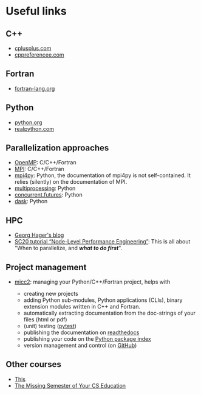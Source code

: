 # Useful links

## C++

- [cplusplus.com](https://cplusplus.com)
- [cppreferencee.com](http://www.cppreference.com)

## Fortran

- [fortran-lang.org](https://fortran-lang.org)

## Python

- [python.org](https://www.python.org)
- [realpython.com](https://realpython.com)

## Parallelization approaches

- [OpenMP](https://www.openmp.org): C/C++/Fortran
- [MPI](https://www.mpi.org): C/C++/Fortran
- [mpi4py](https://mpi4py.readthedocs.io/en/stable/): Python, the documentation of mpi4py is not self-contained. It 
  relies (silently) on the documentation of MPI.
- [multiprocessing](https://docs.python.org/3/library/multiprocessing.html): Python
- [concurrent.futures](https://docs.python.org/3/library/concurrent.futures.html): Python
- [dask](https://www.dask.org): Python

## HPC

- [Georg Hager's blog](https://blogs.fau.de/hager/)
- [SC20 tutorial “Node-Level Performance Engineering”](https://blogs.fau.de/hager/archives/8861): This is all about 
  "When to parallelize, and ***what to do first***".

## Project management

- [micc2](https://et-micc2.readthedocs.io/en/latest/index.html): managing your Python/C++/Fortran project, helps with

  - creating new projects
  - adding Python sub-modules, Python applications (CLIs), binary extension modules written in C++ and Fortran. 
  - automatically extracting documentation from the doc-strings of your files (html or pdf)
  - (unit) testing ([pytest](https://docs.pytest.org/en/7.2.x/))
  - publishing the documentation on [readthedocs](https://readthedocs.org)
  - publishing your code on the [Python package index](https://pypi.org) 
  - version management and control (on [GitHub](https://github.com))

## Other courses

- [This](https://hands-on.coderefinery.org)
- [The Missing Semester of Your CS Education](https://missing.csail.mit.edu/)